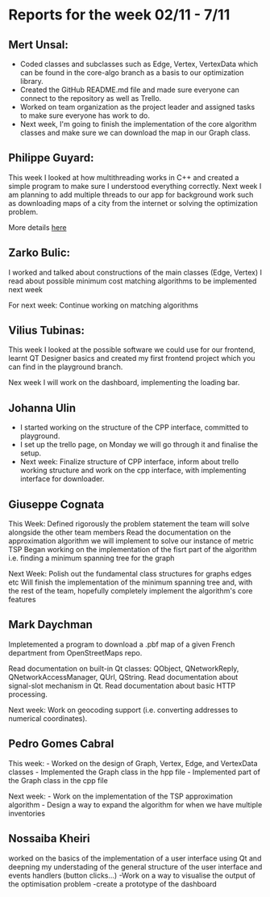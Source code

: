 # Reports for the week 02/11 - 7/11

## Mert Unsal:

- Coded classes and subclasses such as Edge, Vertex, VertexData which can be found in the core-algo branch as a basis to our optimization library. 
- Created the GitHub README.md file and made sure everyone can connect to the repository as well as Trello. 
- Worked on team organization as the project leader and assigned tasks to make sure everyone has work to do.
- Next week, I'm going to finish the implementation of the core algorithm classes and make sure we can download the map in our Graph class.
## Philippe Guyard:
This week I looked at how multithreading works in C++ and created a simple program to make sure I understood everything correctly.
Next week I am planning to add multiple threads to our app for background work such as downloading maps of a city from the internet or solving the optimization problem. 

More details [here](/playground/threading/threading.md)
## Zarko Bulic:

I worked and talked about constructions of the main classes (Edge, Vertex)
I read about possible minimum cost matching algorithms to be implemented next week

For next week:
Continue working on matching algorithms
## Vilius Tubinas:

This week I looked at the possible software we could use for our frontend, learnt
QT Designer basics and created my first frontend project which you can find in the
playground branch.

Nex week I will work on the dashboard, implementing the loading bar.

## Johanna Ulin 

- I started working on the structure of the CPP interface, committed to playground.  
- I set up the trello page, on Monday we will go through it and finalise the setup.
- Next week: Finalize structure of CPP interface, inform about trello working structure and work on the cpp interface, with implementing interface for downloader.

## Giuseppe Cognata

This Week:
Defined rigorously the problem statement the team will solve alongside the other team members
Read the documentation on the approximation algorithm we will implement to solve our instance of metric TSP
Began working on the implementation of the fisrt part of the algorithm i.e. finding a minimum spanning tree for the graph

Next Week:
Polish out the fundamental class structures for graphs edges etc
Will finish the implementation of the minimum spanning tree and, with the rest of the team, hopefully completely implement the algorithm's core features

## Mark Daychman

Impletemented a program to download a .pbf map of a given French department from OpenStreetMaps repo.

Read documentation on built-in Qt classes: QObject, QNetworkReply, QNetworkAccessManager, QUrl, QString.
Read documentation about signal-slot mechanism in Qt.
Read documentation about basic HTTP processing.

Next week:
Work on geocoding support (i.e. converting addresses to numerical coordinates).

## Pedro Gomes Cabral

This week:
    - Worked on the design of Graph, Vertex, Edge, and VertexData classes
    - Implemented the Graph class in the hpp file
    - Implemented part of the Graph class in the cpp file

Next week:
    - Work on the implementation of the TSP approximation algorithm
    - Design a way to expand the algorithm for when we have multiple inventories

## Nossaiba Kheiri
 worked on the basics of the implementation of a user interface using Qt and deepning my understading of the general structure of the user interface and events handlers (button clicks...)
-Work on a way to visualise the output of the optimisation problem 
-create a prototype of the dashboard

